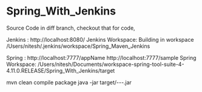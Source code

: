 # Spring_With_Jenkins

Source Code in diff branch, checkout that for code,


Jenkins : http://localhost:8080/
Jenkins Workspace: Building in workspace /Users/nitesh/.jenkins/workspace/Spring_Maven_Jenkins


Spring : http://localhost:7777/appName      http://localhost:7777/sample
Spring Workspace: /Users/nitesh/Documents/workspace-spring-tool-suite-4-4.11.0.RELEASE/Spring_With_Jenkins/target



mvn clean compile package
java -jar target/---.jar
